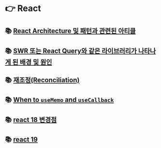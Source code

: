 # 👉 React

## 📚 [React Architecture 및 패턴과 관련된 아티클](/docs/react/react-clean-architecture)

## 📚 [SWR 또는 React Query와 같은 라이브러리가 나타나게 된 배경 및 원인](/docs/react/redux-vs-react-query)

## 📚 [재조정(Reconciliation)](/docs/react/reconciliation)

## 📚 [When to `useMemo` and `useCallback`](/docs/react/when-to-useMemo-and-useCallback)

## 📚 [react 18 변경점](/docs/react/react-18)

## 📚 [react 19](/docs/react/react-19)
